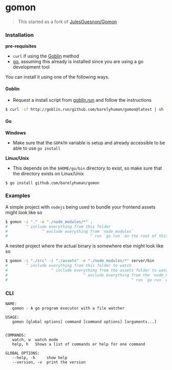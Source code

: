 # gomon

> This started as a fork of
> [JulesGuesnon/Gomon](https://github.com/JulesGuesnon/Gomon)

### Installation

**pre-requisites**

- `curl` if using the [Goblin](#goblin) method
- [go](https://go.dev), assuming this already is installed since you are using a
  go development tool

You can install it using one of the following ways.

#### Goblin

- Request a install script from [goblin.run](http://goblin.run) and follow the
  instructions

```sh
$ curl -sf http://goblin.run/github.com/barelyhuman/gomon@latest | sh
```

#### Go

**Windows**

- Make sure that the `GOPATH` variable is setup and already accessible to be
  able to use `go install`

**Linux/Unix**

- This depends on the `$HOME/go/bin` directory to exist, so make sure that the
  directory exists on Linux/Unix

```
$ go install github.com/barelyhuman/gomon
```

### Examples

A simple project with `nodejs` being used to bundle your frontend assets might
look like so

```sh
$ gomon -i "." -e "./node_modules/*" .
#        ^ include everything from this folder
#               ^ exclude everything from `node_modules` 
#                                    ^ run `go run` on the root of this directory
```

A nested project where the actual binary is somewhere else might look like so

```sh
$ gomon -i "./src" -i "./assets" -e "./node_modules/*" server/bin
#        ^ include everything from this folder to watch
#                   ^ include everything from the assets folder to watch
#                                 ^ exclude everything from the `node_modules` directory
#                                                      ^ run `go run` on the files in `server/bin` directory
```

### CLI

```
NAME:
   gomon - A go program executor with a file watcher

USAGE:
   gomon [global options] command [command options] [arguments...]


COMMANDS:
   watch, w  watch mode
   help, h   Shows a list of commands or help for one command

GLOBAL OPTIONS:
   --help, -h     show help
   --version, -v  print the version
```
